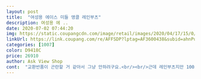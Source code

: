 ```yaml
---
layout: post 
title:  "여성용 에이스 미들 앵클 레인부츠" 
description: 여성용 에 ..
date: 2020-07-02 07:44:20 
img: https://static.coupangcdn.com/image/retail/images/2020/04/17/15/0/73a77886-4944-4420-9caf-71889d7a54cd.jpg 
linkUrl: https://link.coupang.com/re/AFFSDP?lptag=AF3600438&subid=ahnPublicAsk&pageKey=1491159409&itemId=2559847692&vendorItemId=70552341652&traceid=V0-113-9dc74012335896ce 
categories: [1007] 
color: D9418C 
price: 26910 
author: Ask View Shop 
cont:  "교환반품이 곤란할 거 같아서 그냥 안하려구요.<br/><br/>근데 레인부츠지만 100프로 방수가 되는건 아닌 거 같아요.<br/><br/>모양도 이쁘고<br/>바닥도 탄탄하고<br/>발 편해요 디자인도 깔끔하고 색상도 보는것고 같아요.<br/> 어제 비가 많이와서 퇴근길에 주문했는데 오늘 새벽에 받고 바로 신고나왔어요!<br/>발바닥이 아파요.<br/><br/>불량인지 원래 이런건지 모르지만<br/>시간이 좀 지나니 발에 축축한 느낌이 들어서<br/>여유있고 딱 좋아요<br/>올여름 비오는날 걱정없을듯해요<br/>이건 그래도 쿠션깔창 깔면 해결될 거 같아요.<br/><br/>이틀 째 신고 일하던 날에 발등쪽으로 물을 맞은 적이 있는데<br/>일단 물건받고 바로 이사를 한 관계라 지역이 너무 멀어져있어서<br/>일단 쿠션감이 없어서 장시간 착용하면 발이 피곤하고<br/>일할 때 신으려고 샀는데<br/>잘신겠습니당^^<br/>정사이즈 그대로 삿더니<br/>집에 오니 양말이 다 젖어있엇어요.<br/><br/>평소 발사이즈 240<br/> -245구요<br/>하는 일이 어쩌다 발에 물이 닿을 때가 있어서<br/>" 
---
```

